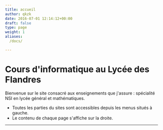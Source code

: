 ```yaml
---
title: accueil
author: qkzk
date: 2016-07-01 12:14:12+00:00
draft: false
type: page
weight: 1
aliases:
  /docs/

---
```


# Cours d'informatique au Lycée des Flandres


Bienvenue sur le site consacré aux enseignements que j'assure : spécialité NSI en lycée général et mathématiques.

* Toutes les parties du sites sont accessibles depuis les menus situés à gauche.
* Le contenu de chaque page s'affiche sur la droite.


---

<script src="https://qkzk.xyz/coi-serviceworker.min.js"></script>
